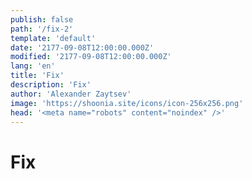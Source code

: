 ```yaml
---
publish: false
path: '/fix-2'
template: 'default'
date: '2177-09-08T12:00:00.000Z'
modified: '2177-09-08T12:00:00.000Z'
lang: 'en'
title: 'Fix'
description: 'Fix'
author: 'Alexander Zaytsev'
image: 'https://shoonia.site/icons/icon-256x256.png'
head: '<meta name="robots" content="noindex" />'
---
```


# Fix
